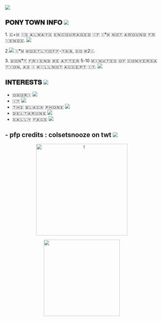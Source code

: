
![](https://files.catbox.moe/3pnoh5.png)



## 𝐏𝐎𝐍𝐘 𝐓𝐎𝐖𝐍 𝐈𝐍𝐅𝐎 ![](https://files.catbox.moe/ytrdv2.gif)


1️. ​🇨​+​🇭​ ​🇮​​🇸​ ​🇦​​🇱​​🇼​​🇦​​🇾​​🇸​ ​🇪​​🇳​​🇨​​🇴​​🇺​​🇷​​🇦​​🇬​​🇪​​🇩​ ​🇮​​🇫​ ​🇮​❜​🇲​ ​🇳​​🇴​​🇹​ ​🇦​​🇷​​🇴​​🇺​​🇳​​🇩​ ​🇫​​🇷​​🇮​​🇪​​🇳​​🇩​​🇸​. ![](https://files.catbox.moe/97vdnr.gif)

2️.![](https://files.catbox.moe/esko2w.gif) ​🇮​❜​🇲​ ​🇲​​🇴​​🇸​​🇹​​🇱​​🇾​ ​🇴​​🇫​​🇫​-​🇹​​🇦​​🇧​, ​🇸​​🇴​ ​🇼​2️🇮​.

3️. ​🇩​​🇴​​🇳​❜​🇹​ ​🇫​​🇷​​🇮​​🇪​​🇳​​🇩​ ​🇲​​🇪​ ​🇦​​🇫​​🇹​​🇪​​🇷​ 5️-1️0️ ​🇲​​🇮​​🇳​​🇺​​🇹​​🇪​​🇸​ ​🇴​​🇫​ ​🇨​​🇴​​🇳​​🇻​​🇪​​🇷​​🇸​​🇦​​🇹​​🇮​​🇴​​🇳​, ​🇦​​🇸​ ​🇮​ ​🇼​​🇮​​🇱​​🇱​ ​🇳​​🇴​​🇹​ ​🇦​​🇨​​🇨​​🇪​​🇵​​🇹​ ​🇮​​🇹​. ![](https://files.catbox.moe/9q3vpm.gif)

## 𝐈𝐍𝐓𝐄𝐑𝐄𝐒𝐓𝐒 ![](https://files.catbox.moe/fvg2mq.gif)

- ​🇴​​🇲​​🇴​​🇷​​🇮​  ![](https://files.catbox.moe/qon33t.gif)
- ​🇮​​🇹​  ![](https://files.catbox.moe/bjarnk.gif)
- ​🇹​​🇭​​🇪​ ​🇧​​🇱​​🇦​​🇨​​🇰​ ​🇵​​🇭​​🇴​​🇳​​🇪​  ![](https://files.catbox.moe/a1l4bi.gif)
- ​🇩​​🇪​​🇱​​🇹​​🇦​​🇷​​🇺​​🇳​​🇪​  ![](https://files.catbox.moe/rhxoca.gif)
- ​🇸​​🇦​​🇱​​🇱​​🇾​ ​🇫​​🇦​​🇨​​🇪​ ![](https://files.catbox.moe/acd2ph.gif)

  
## - pfp credits : colsetsnooze on twt ![](https://files.catbox.moe/i56he0.gif)


<p align="center">
  <img src="https://files.catbox.moe/24yae0.gif" alt="!" width="300">
</p> 









<p align="center">
<img src="https://i.pinimg.com/736x/8e/58/cc/8e58cc0aa3ed6c04defbb213b990e5e3.jpg" width="250" height="250">
</p>
